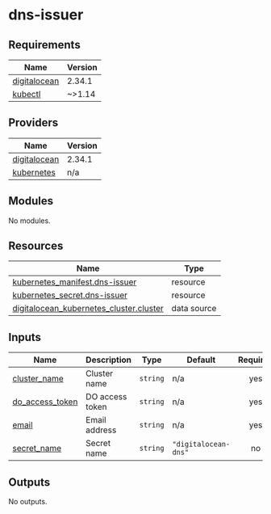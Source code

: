 # dns-issuer

<!-- BEGINNING OF PRE-COMMIT-TERRAFORM DOCS HOOK -->
## Requirements

| Name | Version |
|------|---------|
| <a name="requirement_digitalocean"></a> [digitalocean](#requirement\_digitalocean) | 2.34.1 |
| <a name="requirement_kubectl"></a> [kubectl](#requirement\_kubectl) | ~>1.14 |

## Providers

| Name | Version |
|------|---------|
| <a name="provider_digitalocean"></a> [digitalocean](#provider\_digitalocean) | 2.34.1 |
| <a name="provider_kubernetes"></a> [kubernetes](#provider\_kubernetes) | n/a |

## Modules

No modules.

## Resources

| Name | Type |
|------|------|
| [kubernetes_manifest.dns-issuer](https://registry.terraform.io/providers/hashicorp/kubernetes/latest/docs/resources/manifest) | resource |
| [kubernetes_secret.dns-issuer](https://registry.terraform.io/providers/hashicorp/kubernetes/latest/docs/resources/secret) | resource |
| [digitalocean_kubernetes_cluster.cluster](https://registry.terraform.io/providers/digitalocean/digitalocean/2.34.1/docs/data-sources/kubernetes_cluster) | data source |

## Inputs

| Name | Description | Type | Default | Required |
|------|-------------|------|---------|:--------:|
| <a name="input_cluster_name"></a> [cluster\_name](#input\_cluster\_name) | Cluster name | `string` | n/a | yes |
| <a name="input_do_access_token"></a> [do\_access\_token](#input\_do\_access\_token) | DO access token | `string` | n/a | yes |
| <a name="input_email"></a> [email](#input\_email) | Email address | `string` | n/a | yes |
| <a name="input_secret_name"></a> [secret\_name](#input\_secret\_name) | Secret name | `string` | `"digitalocean-dns"` | no |

## Outputs

No outputs.
<!-- END OF PRE-COMMIT-TERRAFORM DOCS HOOK -->
